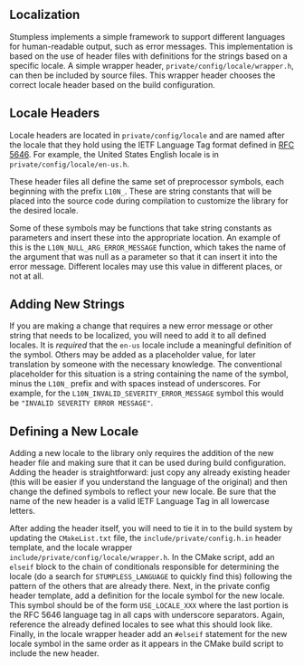 ## Localization
Stumpless implements a simple framework to support different languages for
human-readable output, such as error messages. This implementation is based on
the use of header files with definitions for the strings based on a specific
locale. A simple wrapper header, `private/config/locale/wrapper.h`, can then
be included by source files. This wrapper header chooses the correct locale
header based on the build configuration.


## Locale Headers
Locale headers are located in `private/config/locale` and are named after the
locale that they hold using the IETF Language Tag format defined in
[RFC 5646](https://tools.ietf.org/html/rfc5646). For example, the United
States English locale is in `private/config/locale/en-us.h`.

These header files all define the same set of preprocessor symbols, each
beginning with the prefix `L10N_`. These are string constants that will be
placed into the source code during compilation to customize the library for
the desired locale.

Some of these symbols may be functions that take string constants as
parameters and insert these into the appropriate location. An example of this
is the `L10N_NULL_ARG_ERROR_MESSAGE` function, which takes the name of the
argument that was null as a parameter so that it can insert it into the error
message. Different locales may use this value in different places, or not at
all.


## Adding New Strings
If you are making a change that requires a new error message or other string
that needs to be localized, you will need to add it to all defined locales. It
is _required_ that the `en-us` locale include a meaningful definition of the
symbol. Others may be added as a placeholder value, for later translation by
someone with the necessary knowledge. The conventional placeholder for this
situation is a string containing the name of the symbol, minus the `L10N_`
prefix and with spaces instead of underscores. For example, for the
`L10N_INVALID_SEVERITY_ERROR_MESSAGE` symbol this would be
`"INVALID SEVERITY ERROR MESSAGE"`.


## Defining a New Locale
Adding a new locale to the library only requires the addition of the new header
file and making sure that it can be used during build configuration. Adding
the header is straightforward: just copy any already existing header (this will
be easier if you understand the language of the original) and then change the
defined symbols to reflect your new locale. Be sure that the name of the new
header is a valid IETF Language Tag in all lowercase letters.

After adding the header itself, you will need to tie it in to the build system
by updating the `CMakeList.txt` file, the `include/private/config.h.in`
header template, and the locale wrapper
`include/private/config/locale/wrapper.h`. In the CMake script, add an `elseif`
block to the chain of conditionals responsible for determining the locale (do a
search for `STUMPLESS_LANGUAGE` to quickly find this) following the pattern of
the others that are already there. Next, in the private config header template,
add a definition for the locale symbol for the new locale. This symbol should
be of the form `USE_LOCALE_XXX` where the last portion is the RFC 5646 language
tag in all caps with underscore separators. Again, reference the already defined
locales to see what this should look like. Finally, in the locale wrapper header
add an `#elseif` statement for the new locale symbol in the same order as it
appears in the CMake build script to include the new header.
